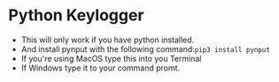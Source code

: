 # Python Keylogger

- This will only work if you have python installed.
-  And install pynput with the following command:``` pip3 install pynput  ```
-  If you're using MacOS type this into you Terminal 
-  If Windows type it to your command promt.
